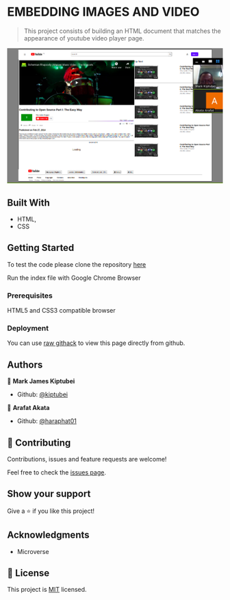

# EMBEDDING IMAGES AND VIDEO

> This project consists of building an HTML document that matches the appearance of youtube video player page.

![screenshot](./youtube_screenshot.png)



## Built With

- HTML,
- CSS


## Getting Started

To test the code please clone the repository [here](https://github.com/haraphat01/mark_arafat_youtube.git)

Run the index file with Google Chrome Browser

### Prerequisites

HTML5 and CSS3 compatible browser

### Deployment

You can use [raw githack](https://raw.githack.com/) to view this page directly from github.


## Authors

👤 **Mark James Kiptubei**

- Github: [@kiptubei](https://github.com/kiptubei)


👤 **Arafat Akata**

- Github: [@haraphat01](https://github.com/haraphat01)

## 🤝 Contributing

Contributions, issues and feature requests are welcome!

Feel free to check the [issues page](issues/).

## Show your support

Give a ⭐️ if you like this project!

## Acknowledgments

- Microverse


## 📝 License

This project is [MIT](lic.url) licensed.
